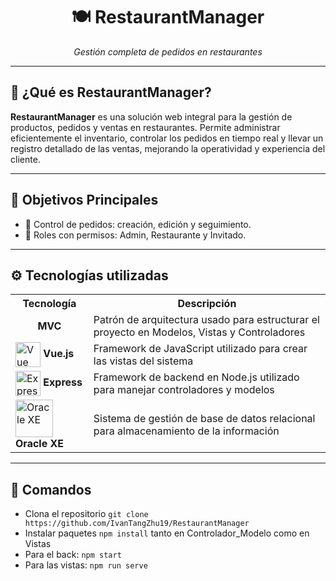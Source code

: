 <h1 align="center">🍽️ RestaurantManager</h1>
<p align="center"><em>Gestión completa de pedidos en restaurantes</em></p>

---

## 🏨 ¿Qué es RestaurantManager?

**RestaurantManager** es una solución web integral para la gestión de productos, pedidos y ventas en restaurantes. Permite administrar eficientemente el inventario, controlar los pedidos en tiempo real y llevar un registro detallado de las ventas, mejorando la operatividad y experiencia del cliente.


---

## 🎯 Objetivos Principales

- 🧾 Control de pedidos: creación, edición y seguimiento.
- 👥 Roles con permisos: Admin, Restaurante y Invitado.

---

## ⚙️ Tecnologías utilizadas

<table>
  <tr>
    <th>Tecnología</th>
    <th>Descripción</th>
  </tr>
  <tr>
    <td align="center"><strong>MVC</strong></td>
    <td>Patrón de arquitectura usado para estructurar el proyecto en Modelos, Vistas y Controladores</td>
  </tr>
  <tr>
    <td>
      <img align="center" src="https://cdn.jsdelivr.net/gh/devicons/devicon/icons/vuejs/vuejs-original.svg" width="40" alt="Vue" />
      <strong align="center">Vue.js</strong>
    </td>
    <td>Framework de JavaScript utilizado para crear las vistas del sistema</td>
  </tr>
  <tr>
    <td>
      <img align="center" src="https://cdn.jsdelivr.net/gh/devicons/devicon/icons/express/express-original.svg" width="40" alt="Express" />
      <strong align="center">Express</strong>
    </td>
    <td>Framework de backend en Node.js utilizado para manejar controladores y modelos</td>
  </tr>
  <tr>
    <td>
      <img align="center" src="https://www.oracle.com/a/ocom/img/xe.svg" width="60" alt="Oracle XE" />
      <strong align="center">Oracle XE</strong>
    </td>
    <td>Sistema de gestión de base de datos relacional para almacenamiento de la información</td>
  </tr>
</table>


---


## 🚀 Comandos

- Clona el repositorio `git clone https://github.com/IvanTangZhu19/RestaurantManager`
- Instalar paquetes `npm install` tanto en Controlador_Modelo como en Vistas
- Para el back:     `npm start`
- Para las vistas:  `npm run serve`
